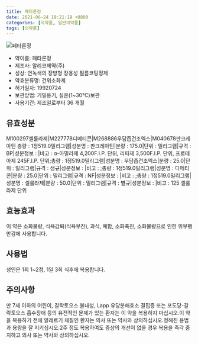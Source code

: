 ```yaml
---
title: 페타론정
date: 2021-06-24 19:21:19 +0800
categories: [의약품, 일반의약품]
tags: [의약품]
---
```

![페타론정](https://nedrug.mfds.go.kr/pbp/cmn/itemImageDownload/151577162254600107)

- 약이름: 페타론정
- 제조사: 알리코제약(주)
- 성상: 연녹색의 장방형 장용성 필름코팅정제
- 약효분류명: 건위소화제
- 허가일자: 19920724
- 보관방법: 기밀용기, 실온(1~30℃)보관
- 사용기간: 제조일로부터 36 개월
## 유효성분
M100297셀룰라제|M227778디메티콘|M268886우담즙건조엑스|M040678판크레아틴
총량 : 1정519.0밀리그램|성분명 : 판크레아틴|분량 : 175.0|단위 : 밀리그램|규격 : BP|성분정보 : |비고 : α-아밀라제 4,200F.I.P. 단위, 리파제 3,500F.I.P. 단위, 프로테아제 245F.I.P. 단위;총량 : 1정519.0밀리그램|성분명 : 우담즙건조엑스|분량 : 25.0|단위 : 밀리그램|규격 : 생규|성분정보 : |비고 : ;총량 : 1정519.0밀리그램|성분명 : 디메티콘|분량 : 25.0|단위 : 밀리그램|규격 : NF|성분정보 : |비고 : ;총량 : 1정519.0밀리그램|성분명 : 셀룰라제|분량 : 50.0|단위 : 밀리그램|규격 : 별규|성분정보 : |비고 : 125 셀룰라제 단위
## 효능효과
이 약은 소화불량, 식욕감퇴(식욕부진), 과식, 체함, 소화촉진, 소화불량으로 인한 위부팽만감에 사용합니다.
## 사용법
성인은 1회 1~2정, 1일 3회 식후에 복용합니다.
## 주의사항
만 7세 이하의 어린이, 갈락토오스 불내성, Lapp 유당분해효소 결핍증 또는 포도당-갈락토오스 흡수장애 등의 유전적인 문제가 있는 환자는 이 약을 복용하지 마십시오.이 약을 복용하기 전에 알레르기 체질인 환자는 의사 또는 약사와 상의하십시오.정해진 용법과 용량을 잘 지키십시오.2주 정도 복용하여도 증상의 개선이 없을 경우 복용을 즉각 중지하고 의사 또는 약사와 상의하십시오.

